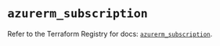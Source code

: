# `azurerm_subscription`

Refer to the Terraform Registry for docs: [`azurerm_subscription`](https://registry.terraform.io/providers/hashicorp/azurerm/3.116.0/docs/resources/subscription).
